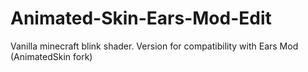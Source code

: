 # Animated-Skin-Ears-Mod-Edit
Vanilla minecraft blink shader. Version for compatibility with Ears Mod (AnimatedSkin fork)
